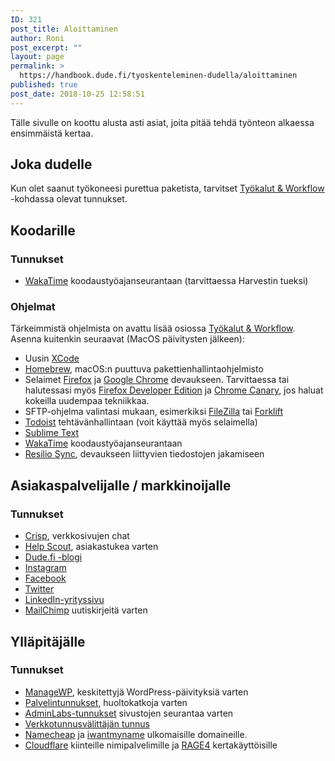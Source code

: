 ```yaml
---
ID: 321
post_title: Aloittaminen
author: Roni
post_excerpt: ""
layout: page
permalink: >
  https://handbook.dude.fi/tyoskenteleminen-dudella/aloittaminen
published: true
post_date: 2018-10-25 12:58:51
---
```

Tälle sivulle on koottu alusta asti asiat, joita pitää tehdä työnteon alkaessa ensimmäistä kertaa.
<h2>Joka dudelle</h2>
Kun olet saanut työkoneesi purettua paketista, tarvitset <a href="https://handbook.dude.fi/tyoskenteleminen-dudella/tyokalut-workflow">Työkalut &amp; Workflow</a> -kohdassa olevat tunnukset.
<h2>Koodarille</h2>
<h3>Tunnukset</h3>
<ul>
 	<li><a href="https://wakatime.com">WakaTime</a> koodaustyöajanseurantaan (tarvittaessa Harvestin tueksi)</li>
</ul>
<h3>Ohjelmat</h3>
Tärkeimmistä ohjelmista on avattu lisää osiossa <a href="https://handbook.dude.fi/tyoskenteleminen-dudella/tyokalut-workflow">Työkalut &amp; Workflow</a>. Asenna kuitenkin seuraavat (MacOS päivitysten jälkeen):
<ul>
 	<li>Uusin <a href="https://itunes.apple.com/fi/app/xcode/id497799835?mt=12">XCode</a></li>
 	<li><a href="https://brew.sh/index_fi">Homebrew</a>, macOS:n puuttuva pakettienhallintaohjelmisto</li>
 	<li>Selaimet <a href="https://www.firefox.com">Firefox</a> ja <a href="https://www.google.com/chrome/">Google Chrome</a> devaukseen. Tarvittaessa tai halutessasi myös <a href="https://www.mozilla.org/en-US/firefox/developer/">Firefox Developer Edition</a> ja <a href="https://www.google.com/chrome/canary/">Chrome Canary</a>, jos haluat kokeilla uudempaa tekniikkaa.</li>
 	<li>SFTP-ohjelma valintasi mukaan, esimerkiksi <a href="https://filezilla-project.org/">FileZilla</a> tai <a href="https://binarynights.com/">Forklift</a></li>
 	<li><a href="https://todoist.com/">Todoist</a> tehtävänhallintaan (voit käyttää myös selaimella)</li>
 	<li><a href="https://www.sublimetext.com">Sublime Text</a></li>
 	<li><a href="https://wakatime.com">WakaTime</a> koodaustyöajanseurantaan</li>
 	<li><a href="https://www.resilio.com/individuals/">Resilio Sync</a>, devaukseen liittyvien tiedostojen jakamiseen</li>
</ul>
<h2>Asiakaspalvelijalle / markkinoijalle</h2>
<h3>Tunnukset</h3>
<ul>
 	<li><a href="https://crisp.chat">Crisp</a>, verkkosivujen chat</li>
 	<li><a href="https://www.helpscout.com/">Help Scout</a>, asiakastukea varten</li>
 	<li><a href="https://www.dude.fi/blogi">Dude.fi -blogi</a></li>
 	<li><a href="https://instagram.com/digitoimistodude/">Instagram</a></li>
 	<li><a href="https://www.facebook.com/digitoimistodude/">Facebook</a></li>
 	<li><a href="https://www.twitter.com/dudetoimisto/">Twitter</a></li>
 	<li><a href="https://www.linkedin.com/company/digitoimisto-dude-oy/">LinkedIn-yrityssivu</a></li>
 	<li><a href="https://mailchimp.com/">MailChimp</a> uutiskirjeitä varten</li>
</ul>
<h2>Ylläpitäjälle</h2>
<h3>Tunnukset</h3>
<ul>
 	<li><a href="https://orion.managewp.com/dashboard/">ManageWP</a>, keskitettyjä WordPress-päivityksiä varten</li>
 	<li><a href="https://handbook.dude.fi/palvelimet">Palvelintunnukset</a>, huoltokatkoja varten</li>
 	<li><a href="https://dashboard.adminlabs.com">AdminLabs-tunnukset</a> sivustojen seurantaa varten</li>
 	<li><a href="https://registry.domain.fi/s/">Verkkotunnusvälittäjän tunnus</a></li>
 	<li><a href="https://www.namecheap.com/">Namecheap</a> ja <a href="https://iwantmyname.com/">iwantmyname</a> ulkomaisille domaineille.</li>
 	<li><a href="https://www.cloudflare.com/">Cloudflare</a> kiinteille nimipalvelimille ja <a href="https://rage4.com/">RAGE4</a> kertakäyttöisille</li>
</ul>